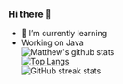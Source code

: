 ### Hi there 👋

- 🌱 I’m currently learning
- Working on Java                                                                                                                       
![Matthew's github stats](https://github-readme-stats.vercel.app/api?username=Mdbaker19&show_icons=true&theme=radical)                                  
[![Top Langs](https://github-readme-stats.vercel.app/api/top-langs/?username=Mdbaker19&layout=compact)](https://github.com/Mdbaker19/github-readme-stats)                                           
![GitHub streak stats](https://github-readme-streak-stats.herokuapp.com/?user=Mdbaker19)
